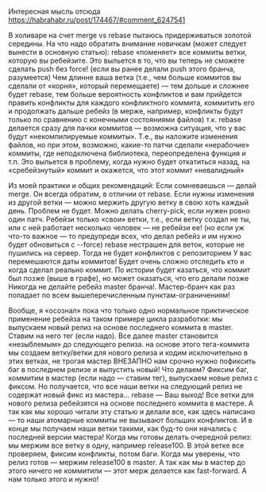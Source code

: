 Интересная мысль отсюда https://habrahabr.ru/post/174467/#comment_6247541

В холиваре на счет merge vs rebase пытаюсь придерживаться золотой середины. На что надо обратить внимание новичкам (может следует вынести в основную статью):
rebase «поменяет» все коммиты ветки, которую вы ребейзите. Это выльется в то, что вы теперь не сможете сделать push без force! (если вы ранее делали push этого бранча, разумеется)
Чем длинне ваша ветка (т.е., чем больше коммитов вы сделали от «корня», который перемещаете) — тем дольше и сложнее будет rebase, тем больше вероятность конфликтов и вам прийдется править конфликты для каждого конфликтного коммита, коммитить его и продолжать дальше ребейз (в мерже, например, конфликты будут только по сравнению с конечными состояниями файлов)
т.к. rebase делается сразу для пачки коммитов — возможна ситуация, что у вас будут «некомпилируемые коммиты». Т.е., вы наложите изменения файлов, но при этом, возможно, какие-то патчи сделали «нерабочие» коммиты, где неподключена библиотека, переопределена функция и т.п. Это выльется в проблему, когда нужно будет откатиться назад, на «сребейзнутый» коммит и окажется, что этот коммит «невалидный»


Из моей практики и общих рекомендаций:
Если сомневаешься — делай merge. Он всегда обратим, в отличии от rebase. Если нужны изменения из другой ветки — можно мержить другую ветку в свою хоть каждый день. Проблем не будет. Можно делать cherry-pick, если нужен ровно один патч.
Ребейзи только «свои» ветки, т.е., если ветку создал не ты, или с ней работает несколько человек — не ребейзи ее! (но если уж что-то важное — то предупреди всех, что делал ребейз и им нужно будет обновиться с --force)
rebase нестрашен для веток, которые не пушились на сервер. Тогда не будет конфликтов с репозиторием
У вас перемешаются даты коммитов! Будет очень сложно отследить кто и когда сделал реально коммит. По истории будет казаться, что коммит был позже (выше в графе), но может оказаться, что его делали позже
Никогда не делайте ребейз master бранча!. Мастер-бранч как раз попадает по всем вышеперечисленным пунктам-ограничениям!


Вообще, я «осознал» пока что только одно нормальное приктическое применение ребейза на таком примере цикла разработки:
мы выпускаем новый релиз на основе последнего коммита в master. Ставим на него тег (если надо). Все далее master становится «незыблемым» до следующего релиза.
на основе этого тега-коммита мы создаем ветку/ветки для нового релиза и кодим исключительно в этих ветках, не трогая мастер
ВНЕЗАПНО нам срочно нужно пофиксить баг в последнем релизе и выпустить новый! Что делаем? Фиксим баг, коммитим в мастер (если надо — ставим тег), выпускаем новые релиз с фиксом. Но получается, что все наши ветки на следующий релиз не содержат новый фикс из мастера…
rebase — Ваш выход! Все ветки для нового релиза ребейзятся на основе последнего коммита в мастере. А так как мы хорошо читали эту статью и делали все, как здесь написано — то наши атомарные коммиты не вызывают больших конфликтов. И в конце мы получаем наши ветки такими, как буд-то они начались с последней версии мастера!
Когда мы готовы делать очередной релиз: мы мержим все ветку в одну, например release100. В этой ветке все проверяем, фиксим конфликты, потом баги. Когда мы уверены, что релиз готов — мержим release100 в master. А так как мы в мастер до этого ничего не коммитили — этот мерж делается как fast-forward. А нам только этого и нужно!